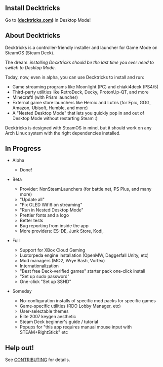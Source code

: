 ## Install Decktricks
Go to **([decktricks.com](https://decktricks.com))** in Desktop Mode!

## About Decktricks
Decktricks is a controller-friendly installer and launcher for Game Mode on SteamOS (Steam Deck).

The dream: _installing Decktricks should be the last time you ever need to switch to Desktop Mode_.

Today, now, even in alpha, you can use Decktricks to install and run:
* Game streaming programs like Moonlight (PC) and chiaki4deck (PS4/5)
* Third-party utilities like RetroDeck, Decky, ProtonUp-QT, and more
* Minecraft! (with Prism launcher)
* External game store launchers like Heroic and Lutris (for Epic, GOG, Amazon, Ubisoft, Humble, and more)
* A "Nested Desktop Mode" that lets you quickly pop in and out of Desktop Mode without restarting Steam :)

Decktricks is designed with SteamOS in mind, but it should work on any Arch Linux system with the right dependencies installed.

## In Progress
* Alpha
    * Done!

* Beta
    * Provider: NonSteamLaunchers (for battle.net, PS Plus, and many more)
    * "Update all"
    * "Fix OLED Wifi6 on streaming"
    * "Run in Nested Desktop Mode"
    * Prettier fonts and a logo
    * Better tests
    * Bug reporting from inside the app
    * More providers: ES-DE, Junk Store, Kodi, 

* Full
    * Support for XBox Cloud Gaming
    * Luxtorpeda engine installation (OpenMW, Daggerfall Unity, etc)
    * Mod managers (MO2, Wrye Bash, Vortex)
    * Internationalization
    * "Best free Deck-verified games" starter pack one-click install
    * "Set up sudo password"
    * One-click "Set up SSHD"

* Someday
    * No-configuration installs of specific mod packs for specific games
    * Game-specific utilities (RDO Lobby Manager, etc)
    * User-selectable themes
    * Elite 2007 keygen aesthetic
    * Steam Deck beginner's guide / tutorial
    * Popups for "this app requires manual mouse input with STEAM+RightStick" etc

## Help out!
See [CONTRIBUTING](./CONTRIBUTING.md) for details. 
